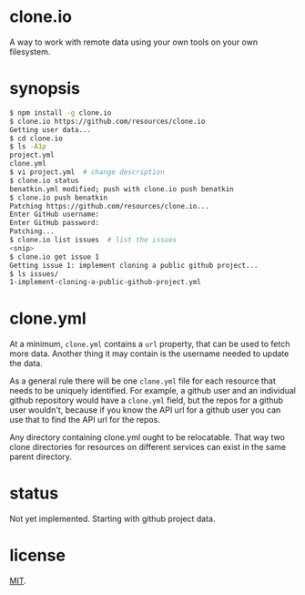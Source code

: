 # clone.io

A way to work with remote data using your own tools on your own
filesystem.

# synopsis

``` bash
$ npm install -g clone.io
$ clone.io https://github.com/resources/clone.io
Getting user data...
$ cd clone.io
$ ls -A1p
project.yml
clone.yml
$ vi project.yml  # change description
$ clone.io status
benatkin.yml modified; push with clone.io push benatkin
$ clone.io push benatkin
Patching https://github.com/resources/clone.io...
Enter GitHub username:
Enter GitHub password:
Patching...
$ clone.io list issues  # list the issues
<snip>
$ clone.io get issue 1
Getting issue 1: implement cloning a public github project...
$ ls issues/
1-implement-cloning-a-public-github-project.yml
```

# clone.yml

At a minimum, `clone.yml` contains a `url` property, that can be used
to fetch more data. Another thing it may contain is the username
needed to update the data.

As a general rule there will be one `clone.yml` file for each resource
that needs to be uniquely identified. For example, a github user and
an individual github repository would have a `clone.yml` field, but
the repos for a github user wouldn't, because if you know the API url
for a github user you can use that to find the API url for the repos.

Any directory containing clone.yml ought to be relocatable. That way
two clone directories for resources on different services can exist
in the same parent directory.

# status

Not yet implemented. Starting with github project data.

# license

[MIT](http://benatkin.mit-license.org/).
